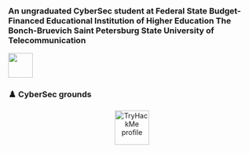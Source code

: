 <h3 align="left">An ungraduated CyberSec student at Federal State Budget-Financed Educational Institution of Higher Education The Bonch-Bruevich Saint Petersburg State University of Telecommunication</h3>
<a target="_blank" href="https://www.sut.ru/eng" title="SpbSut"><img width="50px" src="https://raw.githubusercontent.com/YWxtYXoK/YWxtYXoK/main/resources/spbsut.svg"/></a>


### :chess_pawn: CyberSec grounds
<p align="center">
  <a href="https://tryhackme.com/p/qwerty3223">
    <img align="center" alt="TryHackMe profile" width="70px" src="https://raw.githubusercontent.com/YWxtYXoK/YWxtYXoK/main/resources/tryhackme.svg"/>
  </a>
</p>
